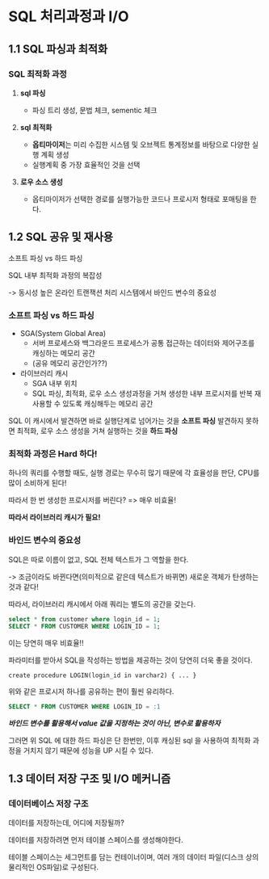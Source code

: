 # SQL 처리과정과 I/O

## 1.1 SQL 파싱과 최적화

### SQL 최적화 과정

1. **sql 파싱**
   - 파싱 트리 생성, 문법 체크, sementic 체크
2. **sql 최적화**
   - **옵티마이저**는 미리 수집한 시스템 및 오브젝트 통계정보를 바탕으로 다양한 실행 계획 생성
   - 실행계획 중 가장 효율적인 것을 선택

3. **로우 소스 생성**
   - 옵티마이저가 선택한 경로를 실행가능한 코드나 프로시저 형태로 포매팅을 한다.



## 1.2 SQL 공유 및 재사용

소프트 파싱 vs 하드 파싱

SQL 내부 최적화 과정의 복잡성 

-> 동시성 높은 온라인 트랜잭션 처리 시스템에서 바인드 변수의 중요성



### 소프트 파싱 vs 하드 파싱

- SGA(System  Global Area)
  - 서버 프로세스와 백그라운드 프로세스가 공통 접근하는 데이터와 제어구조를 캐싱하는 메모리 공간
  - (공유 메모리 공간인가??)
- 라이브러리 캐시
  - SGA 내부 위치
  - SQL 파싱, 최적화, 로우 소스 생성과정을 거쳐 생성한 내부 프로시저를 반복 재사용할 수 있도록 캐싱해두는 메모리 공간

SQL 이 캐시에서 발견하면 바로 실행단계로 넘어가는 것을 **소프트 파싱**
발견하지 못하면 최적화, 로우 소스 생성을 거쳐 실행하는 것을 **하드 파싱**



### 최적화 과정은 Hard 하다!

하나의 쿼리를 수행할 때도, 실행 경로는 무수히 많기 때문에 각 효율성을 판단, CPU를 많이 소비하게 된다!

따라서 한 번 생성한 프로시저를 버린다? => 매우 비효율!

**따라서 라이브러리 캐시가 필요!**



### 바인드 변수의 중요성

SQL은 따로 이름이 없고, SQL 전체 텍스트가 그 역할을 한다.

-> 조금이라도 바뀐다면(의미적으로 같은데 텍스트가 바뀌면) 새로운 객체가 탄생하는 것과 같다!

따라서, 라이브러리 캐시에서 아래 쿼리는 별도의 공간을 갖는다.

```sql
select * from customer where login_id = 1;
SELECT * FROM CUSTOMER WHERE LOGIN_ID = 1;
```

이는 당연히 매우 비효율!!

파라미터를 받아서 SQL을 작성하는 방법을 제공하는 것이 당연히 더욱 좋을 것이다.

```text
create procedure LOGIN(login_id in varchar2) { ... }
```

위와 같은 프로시저 하나를 공유하는 편이 훨씬 유리하다. 

```sql
SELECT * FROM CUSTOMER WHERE LOGIN_ID = :1
```

***바인드 변수를 활용해서 value 값을 지정하는 것이 아닌, 변수로 활용하자***

그러면 위 SQL 에 대한 하드 파싱은 단 한번만, 이후 캐싱된 sql 을 사용하여 최적화 과정을 거치지 않기 때문에 성능을 UP 시킬 수 있다.



## 1.3 데이터 저장 구조 및 I/O 메커니즘



### 데이터베이스 저장 구조

데이터를 저장하는데, 어디에 저장될까?

데이터를 저장하려면 먼저 테이블 스페이스를 생성해야한다.

테이블 스페이스는 세그먼트를 담는 컨테이너이며, 여러 개의 데이터 파일(디스크 상의 물리적인 OS파일)로 구성된다.



